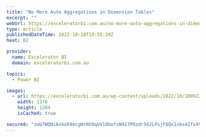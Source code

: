 ```yaml
---
title: "No More Auto Aggregations in Dimension Tables"
excerpt: ""
webUrl: https://exceleratorbi.com.au/no-more-auto-aggregations-in-dimension-tables/
type: article
publishedDateTime: 2022-10-10T19:55:29Z
heat: 82

provider:
  name: Excelerator BI
  domain: exceleratorbi.com.au

topics:
  - Power BI

images:
  - url: https://exceleratorbi.com.au/wp-content/uploads/2022/10/100922_2200_AutoAggrega3.png
    width: 1376
    height: 1284
    isCached: true

secured: "zwU7WQNi6xkxK94cgWcNYOqUV10bofsN917POzdr562LPsjF8Qx1vbx4ZfxXV2wjhzyTQJRa6nCOcr8XusuVV8MI79hXzKcTAO7sWyRSX4PkI5E185KLCIzc9pCk1+ZkpljRjzIKXq8atwtchE2AEfhQPSkc72Gewyq03vGrlpSNvVdesGSI07XlyB5C8iEjH4LJ1+n0Scssf5jyDYStd5bKdC4rghxR+nQPI1KNkTvwl2nn/1RKZgQfrbj4ySInp2DmjopNrh+fCw36kgD91o7i624SrtGLwlHDHYk4RSeZmlTqKl7ePKGKpwYMIGtA11Ir1Lr9u2+veil4VilsTDZc2TfCgUKs1+TXz1PH3jE=;4b+wl5QD3uSyefxh0yCLgA=="
---
```


